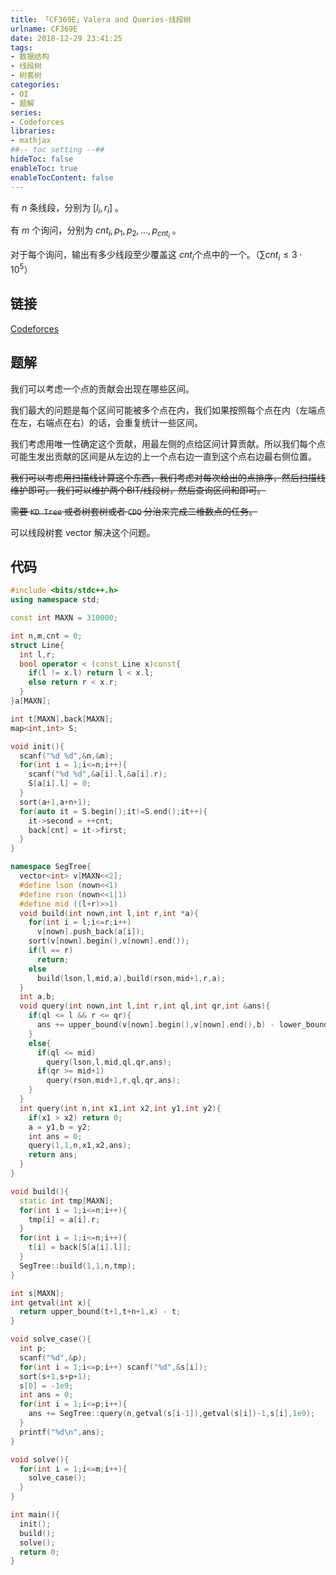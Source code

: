 ```yaml
---
title: 「CF369E」Valera and Queries-线段树
urlname: CF369E
date: 2018-12-29 23:41:25
tags:
- 数据结构
- 线段树
- 树套树
categories: 
- OI
- 题解 
series:
- Codeforces
libraries:
- mathjax 
##-- toc setting --##
hideToc: false
enableToc: true
enableTocContent: false
---
```


有 $n$ 条线段，分别为 $[l_i,r_i]$ 。

有 $m$ 个询问，分别为 $cnt_i,p_1,p_2,...,p _ {cnt_i}$ 。

对于每个询问，输出有多少线段至少覆盖这 $cnt_i$ ​个点中的一个。（$\sum cnt_i \le 3 \cdot 10^5$）

<!--more-->

## 链接

[Codeforces](http://codeforces.com/problemset/problem/369/E)

## 题解

我们可以考虑一个点的贡献会出现在哪些区间。

我们最大的问题是每个区间可能被多个点在内，我们如果按照每个点在内（左端点在左，右端点在右）的话，会重复统计一些区间。

我们考虑用唯一性确定这个贡献，用最左侧的点给区间计算贡献。所以我们每个点可能生发出贡献的区间是从左边的上一个点右边一直到这个点右边最右侧位置。

~~我们可以考虑用扫描线计算这个东西，我们考虑对每次给出的点排序，然后扫描线维护即可。
我们可以维护两个BIT/线段树，然后查询区间和即可。~~

~~需要 `KD Tree` 或者树套树或者 `CDQ` 分治来完成二维数点的任务。~~

可以线段树套 vector 解决这个问题。

## 代码


```cpp
#include <bits/stdc++.h>
using namespace std;

const int MAXN = 310000;

int n,m,cnt = 0;
struct Line{
  int l,r;
  bool operator < (const Line x)const{
    if(l != x.l) return l < x.l;
    else return r < x.r;
  }
}a[MAXN];

int t[MAXN],back[MAXN];
map<int,int> S;

void init(){
  scanf("%d %d",&n,&m);
  for(int i = 1;i<=n;i++){
    scanf("%d %d",&a[i].l,&a[i].r);
    S[a[i].l] = 0;
  }
  sort(a+1,a+n+1);
  for(auto it = S.begin();it!=S.end();it++){
    it->second = ++cnt;
    back[cnt] = it->first;
  }
}

namespace SegTree{
  vector<int> v[MAXN<<2];
  #define lson (nown<<1)
  #define rson (nown<<1|1)
  #define mid ((l+r)>>1)
  void build(int nown,int l,int r,int *a){
    for(int i = l;i<=r;i++)
      v[nown].push_back(a[i]);
    sort(v[nown].begin(),v[nown].end());
    if(l == r) 
      return;
    else
      build(lson,l,mid,a),build(rson,mid+1,r,a);
  }
  int a,b;
  void query(int nown,int l,int r,int ql,int qr,int &ans){
    if(ql <= l && r <= qr){
      ans += upper_bound(v[nown].begin(),v[nown].end(),b) - lower_bound(v[nown].begin(),v[nown].end(),a);
    }
    else{
      if(ql <= mid)
        query(lson,l,mid,ql,qr,ans);
      if(qr >= mid+1)
        query(rson,mid+1,r,ql,qr,ans);
    }
  }
  int query(int n,int x1,int x2,int y1,int y2){
    if(x1 > x2) return 0;
    a = y1,b = y2;
    int ans = 0;
    query(1,1,n,x1,x2,ans);
    return ans;
  }
}

void build(){
  static int tmp[MAXN];
  for(int i = 1;i<=n;i++){
    tmp[i] = a[i].r;
  }
  for(int i = 1;i<=n;i++){
    t[i] = back[S[a[i].l]];
  }
  SegTree::build(1,1,n,tmp);
}

int s[MAXN];
int getval(int x){
  return upper_bound(t+1,t+n+1,x) - t;
}

void solve_case(){
  int p;
  scanf("%d",&p);
  for(int i = 1;i<=p;i++) scanf("%d",&s[i]);
  sort(s+1,s+p+1);
  s[0] = -1e9;
  int ans = 0;
  for(int i = 1;i<=p;i++){
    ans += SegTree::query(n,getval(s[i-1]),getval(s[i])-1,s[i],1e9);
  }
  printf("%d\n",ans);
}

void solve(){
  for(int i = 1;i<=m;i++){
    solve_case();
  }
}

int main(){
  init();
  build();
  solve();
  return 0;
}
```

